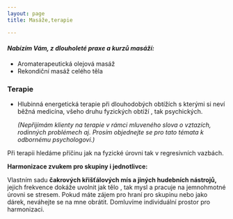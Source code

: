 ```yaml
---
layout: page
title: Masáže,terapie

---
```

#### _Nabízím Vám, z dlouholeté praxe a kurzů masáží:_

* Aromaterapeutická olejová masáž
* Rekondiční masáž celého těla

### Terapie

* Hlubinná energetická terapie při dlouhodobých obtížích s kterými si neví běžná medicína, všeho druhu fyzických obtíží , tak psychických.

  _(Nepřijímám klienty na terapie v rámci mluveného slova o vztazích, rodinných problémech aj. Prosím objednejte se pro tato témata k odbornému psychologovi.)_

Při terapii hledáme příčinu jak na fyzické úrovni tak v regresivních vazbách.

**Harmonizace zvukem pro skupiny i jednotlivce:**

Vlastním sadu **čakrových křišťálových mís a jiných hudebních nástrojů,** jejich frekvence dokáže uvolnit jak tělo , tak mysl a pracuje na jemnohmotné úrovni se stresem. Pokud máte zájem pro hraní pro skupinu nebo jako dárek, neváhejte se na mne obrátit. Domluvíme individuální prostor pro harmonizaci.